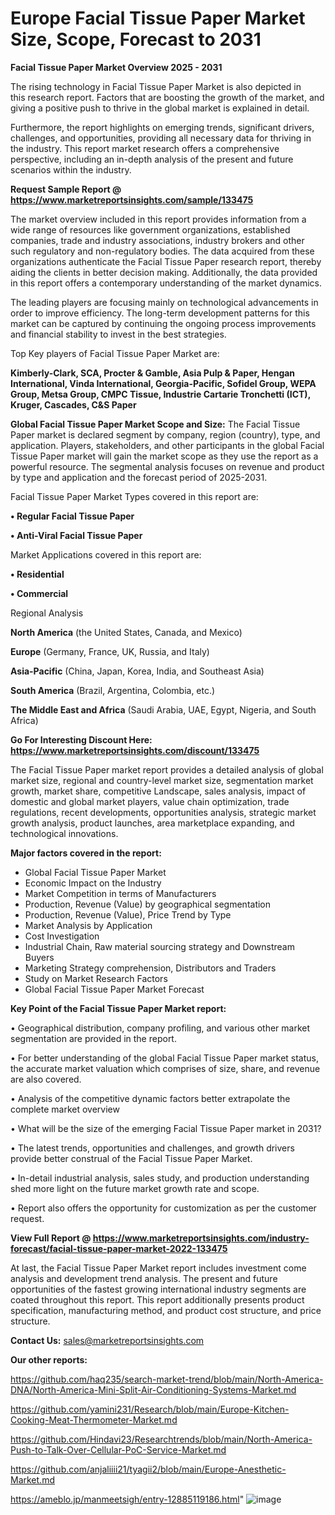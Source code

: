 # Europe Facial Tissue Paper Market Size, Scope, Forecast to 2031

<Strong> Facial Tissue Paper Market Overview 2025 - 2031</strong>

The rising technology in Facial Tissue Paper Market is also depicted in this research report. Factors that are boosting the growth of the market, and giving a positive push to thrive in the global market is explained in detail.

Furthermore, the report highlights on emerging trends, significant drivers, challenges, and opportunities, providing all necessary data for thriving in the industry. This report market research offers a comprehensive perspective, including an in-depth analysis of the present and future scenarios within the industry.

<strong>Request Sample Report @ <a href=https://www.marketreportsinsights.com/sample/133475>https://www.marketreportsinsights.com/sample/133475</a></strong>

The market overview included in this report provides information from a wide range of resources like government organizations, established companies, trade and industry associations, industry brokers and other such regulatory and non-regulatory bodies. The data acquired from these organizations authenticate the Facial Tissue Paper research report, thereby aiding the clients in better decision making. Additionally, the data provided in this report offers a contemporary understanding of the market dynamics.

The leading players are focusing mainly on technological advancements in order to improve efficiency. The long-term development patterns for this market can be captured by continuing the ongoing process improvements and financial stability to invest in the best strategies.

Top Key players of Facial Tissue Paper Market are:

<strong>Kimberly-Clark, SCA, Procter & Gamble, Asia Pulp & Paper, Hengan International, Vinda International, Georgia-Pacific, Sofidel Group, WEPA Group, Metsa Group, CMPC Tissue, Industrie Cartarie Tronchetti (ICT), Kruger, Cascades, C&S Paper</strong>

<strong><b>Global Facial Tissue Paper Market Scope and Size:</b></strong>
The Facial Tissue Paper market is declared segment by company, region (country), type, and application. Players, stakeholders, and other participants in the global Facial Tissue Paper market will gain the market scope as they use the report as a powerful resource. The segmental analysis focuses on revenue and product by type and application and the forecast period of 2025-2031.

Facial Tissue Paper Market Types covered in this report are:

<strong>• Regular Facial Tissue Paper

• Anti-Viral Facial Tissue Paper</strong>

Market Applications covered in this report are:

<strong>• Residential

• Commercial</strong> 

Regional Analysis

<strong>North America</strong> (the United States, Canada, and Mexico)

<strong>Europe</strong> (Germany, France, UK, Russia, and Italy)

<strong>Asia-Pacific</strong> (China, Japan, Korea, India, and Southeast Asia)

<strong>South America</strong> (Brazil, Argentina, Colombia, etc.)

<strong>The Middle East and Africa</strong> (Saudi Arabia, UAE, Egypt, Nigeria, and South Africa)

<strong>Go For Interesting Discount Here: <a href=https://www.marketreportsinsights.com/discount/133475>https://www.marketreportsinsights.com/discount/133475</a></strong>

The Facial Tissue Paper market report provides a detailed analysis of global market size, regional and country-level market size, segmentation market growth, market share, competitive Landscape, sales analysis, impact of domestic and global market players, value chain optimization, trade regulations, recent developments, opportunities analysis, strategic market growth analysis, product launches, area marketplace expanding, and technological innovations.

<strong><b>Major factors covered in the report:</b></strong>
<ul>
  <li>Global Facial Tissue Paper Market </li>
  <li>Economic Impact on the Industry</li>
  <li>Market Competition in terms of Manufacturers</li>
  <li>Production, Revenue (Value) by geographical segmentation</li>
  <li>Production, Revenue (Value), Price Trend by Type</li>
  <li>Market Analysis by Application</li>
  <li>Cost Investigation</li>
  <li>Industrial Chain, Raw material sourcing strategy and Downstream Buyers</li>
  <li>Marketing Strategy comprehension, Distributors and Traders</li>
  <li>Study on Market Research Factors</li>
  <li>Global Facial Tissue Paper Market Forecast</li>
</ul>

<strong><b>Key Point of the Facial Tissue Paper Market report:</b></strong>

• Geographical distribution, company profiling, and various other market segmentation are provided in the report.

• For better understanding of the global Facial Tissue Paper market status, the accurate market valuation which comprises of size, share, and revenue are also covered.

• Analysis of the competitive dynamic factors better extrapolate the complete market overview

• What will be the size of the emerging Facial Tissue Paper market in 2031?

• The latest trends, opportunities and challenges, and growth drivers provide better construal of the Facial Tissue Paper Market.

• In-detail industrial analysis, sales study, and production understanding shed more light on the future market growth rate and scope.

• Report also offers the opportunity for customization as per the customer request.

<strong><b>View Full Report @ <a href=https://www.marketreportsinsights.com/industry-forecast/facial-tissue-paper-market-2022-133475>https://www.marketreportsinsights.com/industry-forecast/facial-tissue-paper-market-2022-133475</a></b></strong>


At last, the Facial Tissue Paper Market report includes investment come analysis and development trend analysis. The present and future opportunities of the fastest growing international industry segments are coated throughout this report. This report additionally presents product specification, manufacturing method, and product cost structure, and price structure.

<strong>Contact Us:</strong>
sales@marketreportsinsights.com

<strong>Our other reports:</strong>

<a href=https://github.com/haq235/search-market-trend/blob/main/North-America-DNA/North-America-Mini-Split-Air-Conditioning-Systems-Market.md>https://github.com/haq235/search-market-trend/blob/main/North-America-DNA/North-America-Mini-Split-Air-Conditioning-Systems-Market.md</a>

<a href=https://github.com/yamini231/Research/blob/main/Europe-Kitchen-Cooking-Meat-Thermometer-Market.md>https://github.com/yamini231/Research/blob/main/Europe-Kitchen-Cooking-Meat-Thermometer-Market.md</a>

<a href=https://github.com/Hindavi23/Researchtrends/blob/main/North-America-Push-to-Talk-Over-Cellular-PoC-Service-Market.md>https://github.com/Hindavi23/Researchtrends/blob/main/North-America-Push-to-Talk-Over-Cellular-PoC-Service-Market.md</a>

<a href=https://github.com/anjaliiii21/tyagii2/blob/main/Europe-Anesthetic-Market.md>https://github.com/anjaliiii21/tyagii2/blob/main/Europe-Anesthetic-Market.md</a>

<a href=https://ameblo.jp/manmeetsigh/entry-12885119186.html>https://ameblo.jp/manmeetsigh/entry-12885119186.html</a>"
![image](https://github.com/user-attachments/assets/34ba8a92-fd9a-404e-9468-20bffba4f5c4)
